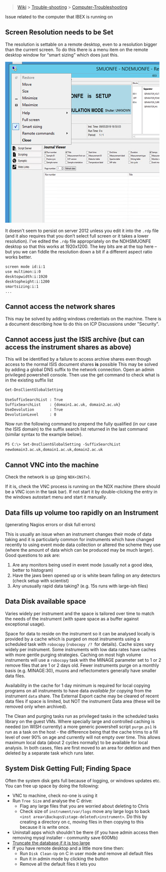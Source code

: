 > [Wiki](Home) > [Trouble-shooting](trouble-shooting-pages) > [Computer-Troubleshooting](Computer-Troubleshooting)

Issue related to the computer that IBEX is running on


## Screen Resolution needs to be Set

The resolution is settable on a remote desktop, even to a resolution bigger than the current screen. To do this there is a menu item on the remote desktop window for “smart sizing” which does just this. 

![smart screen](troubleshooting/rdp_smart_screen.png)

It doesn't seem to persist on server 2012 unless you edit it into the `.rdp` file (and it also requires that you don’t select full screen or it takes a lower resolution).  I’ve edited the `.rdp` file appropriately on the NDHSMUONFE desktop so that this works at 1920x1200.  The key bits are at the top here – but you we can fiddle the resolution down a bit if a different aspect ratio works better.

```
screen mode id:i:1
use multimon:i:0
desktopwidth:i:1920
desktopheight:i:1200
smartsizing:i:1
...
```

## Cannot access the network shares

This may be solved by adding windows credentials on the machine. There is a document describing how to do this on ICP Discussions under "Security".

## Cannot access just the ISIS archive (but can access the instrument shares as above)

This will be identified by a failure to access archive shares even though access to the normal ISIS document shares **is** possible
This may be solved by adding a global DNS suffix to the network connection. Open an admin privileged powershell console.  Then use the get command to check what is in the existing suffix list

```
Get-DnsClientGlobalSetting

UseSuffixSearchList : True
SuffixSearchList    : {domain1.ac.uk, domain2.ac.uk}
UseDevolution       : True
DevolutionLevel     : 0
```

Now run the following command to prepend the fully qualified (in our case the ISIS domain) to the suffix search list returned in the last command (similar syntax to the example below).

`PS C:\> Set-DnsClientGlobalSetting -SuffixSearchList newdomain3.ac.uk,domain1.ac.uk,domain2.ac.uk`

## Cannot VNC into the machine

Check the network is up (ping `NDX<INST>`).

If it is, check the VNC process is running on the NDX machine (there should be a VNC icon in the task bar). 
If not start it by double-clicking the entry in the windows autostart menu and start it manually.

## Data fills up volume too rapidly on an Instrument
  (generating Nagios errors or disk full errors)

This is usually an issue when an instrument changes their mode of data taking and it is particularly common for instruments which have changed recently to using event mode data collection or altered the scheme they use (where the amount of data which can be produced may be much larger).
Good questions to ask are:

  1) Are any monitors being used in event mode (usually not a good idea, better to histogram)
  2) Have the jaws been opened up or is white beam falling on any detectors (check setup with scientist)
  3) Any unusually rapid data taking? (e.g. 15s runs with large-ish files)

## Data Disk available space

Varies widely per instrument and the space is tailored over time to match the needs of the instrument (with spare space as a buffer against exceptional usage).

Space for data to reside on the instrument so it can be analysed locally is provided by a cache which is purged on most instruments using a scheduled task with `robocopy` (`robocopy /? `for details).  Cache sizes vary widely per instrument.  Some instruments with low data rates have caches with more gentle purging strategies.  Caching on most high volume instruments will use a `robocopy` task with the MINAGE parameter set to 1 or 2 remove files that are 1 or 2 days old.  Fewer instruments purge on a monthly basis (e.g. MINAGE:30), muons and reflectometers generally have smaller data files.

Availability in the cache for 1 day minimum is required for local copying programs on all instruments to have data _available for copying_ from the instrument `data` share.  The External Export cache may be cleared of recent data files if space is limited, but NOT the instrument Data area (these will be removed only when archived).

The Clean and purging tasks run as privileged tasks in the scheduled tasks library on the guest VMs.  Where specially large and controlled caching is needed (on WISH currently) a more generic powershell script `purge.ps1` is run as a task on the host - the difference being that the cache trims to a fill level of over 90% on age and currently will not empty over time.  This allows maximum local data (about 2 cycles normally) to be available for local analysis.  In both cases, files are first moved to an area for deletion and then deleted by a separate task which runs later.

## System Disk Getting Full; Finding Space

Often the system disk gets full because of logging, or windows updates etc. You can free up space by doing the following:

- VNC to machine, check no-one is using it
- Run `Tree Size` and analyse the C drive:
    - Flag any large files that you are worried about deleting to Chris
    - Check size of `instrument/var/logs` move any large logs to back `<inst area>\Backups$\stage-deleted\<instrument>`. Do this by creating a directory on c, moving files in then copying to this because it is write once. 
- Uninstall apps which shouldn't be there (if you have admin access then removing mysql installer - community save 600Mb)
- [Truncate the database if it is too large](https://github.com/ISISComputingGroup/ibex_developers_manual/wiki/Database-Troubleshooting#reducing-database-disc-space)
- If you have remote desktop and a little more time then:
    - Run `Disk Clean-Up` on C in user mode and remove all default files
    - Run it in admin mode by clicking the button
    - Remove all the default files it lets you
